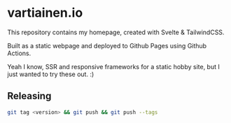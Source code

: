 # vartiainen.io

This repository contains my homepage, created with Svelte & TailwindCSS.

Built as a static webpage and deployed to Github Pages using Github Actions.

Yeah I know, SSR and responsive frameworks for a static hobby site,
but I just wanted to try these out. :)

## Releasing

```sh
git tag <version> && git push && git push --tags

```
